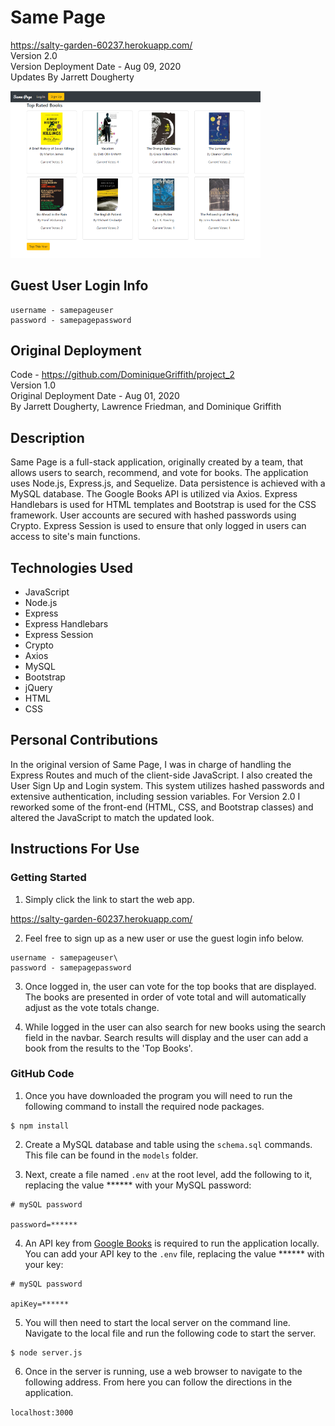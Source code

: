 # Same Page
<https://salty-garden-60237.herokuapp.com/> \
Version 2.0 \
Version Deployment Date - Aug 09, 2020\
Updates By Jarrett Dougherty

<img src="md_images/same-page.png" alt="Same Page Image" width="400"/>

## Guest User Login Info
```
username - samepageuser
password - samepagepassword
```

## Original Deployment
Code - <https://github.com/DominiqueGriffith/project_2> \
Version 1.0 \
Original Deployment Date - Aug 01, 2020 \
By Jarrett Dougherty, Lawrence Friedman, and Dominique Griffith 

## Description
Same Page is a full-stack application, originally created by a team, that allows users to search, recommend, and vote for books. The application uses Node.js, Express.js, and Sequelize. Data persistence is achieved with a MySQL database. The Google Books API is utilized via Axios. Express Handlebars is used for HTML templates and Bootstrap is used for the CSS framework. User accounts are secured with hashed passwords using Crypto. Express Session is used to ensure that only logged in users can access to site's main functions.

## Technologies Used
* JavaScript
* Node.js
* Express
* Express Handlebars
* Express Session
* Crypto
* Axios
* MySQL
* Bootstrap
* jQuery
* HTML
* CSS


## Personal Contributions
In the original version of Same Page, I was in charge of handling the Express Routes and much of the client-side JavaScript. I also created the User Sign Up and Login system. This system utilizes hashed passwords and extensive authentication, including session variables. For Version 2.0 I reworked some of the front-end (HTML, CSS, and Bootstrap classes) and altered the JavaScript to match the updated look.

## Instructions For Use
### Getting Started 
1. Simply click the link to start the web app.

<https://salty-garden-60237.herokuapp.com/>

2. Feel free to sign up as a new user or use the guest login info below.

```
username - samepageuser\
password - samepagepassword
```

3. Once logged in, the user can vote for the top books that are displayed. The books are presented in order of vote total and will automatically adjust as the vote totals change.

4. While logged in the user can also search for new books using the search field in the navbar. Search results will display and the user can add a book from the results to the 'Top Books'.

### GitHub Code
1. Once you have downloaded the program you will need to run the following command to install the required node packages.

```console
$ npm install
```

2. Create a MySQL database and table using the `schema.sql` commands. This file can be found in the `models` folder.

3. Next, create a file named `.env` at the root level, add the following to it, replacing the value ****** with your MySQL password:

```console
# mySQL password

password=******
```

4. An API key from [Google Books](https://developers.google.com/books/docs/v1/getting_started) is required to run the application locally.  You can add your API key to the `.env` file, replacing the value ****** with your key:

```console
# mySQL password

apiKey=******
```
5. You will then need to start the local server on the command line. Navigate to the local file and run the following code to start the server.

```console
$ node server.js
```

6. Once in the server is running, use a web browser to navigate to the following address. From here you can follow the directions in the application.

`localhost:3000`